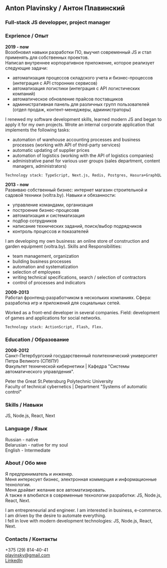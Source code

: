## Anton Plavinsky / Антон Плавинский
### Full-stack JS developper, project manager
  
  
### Exprience / Опыт
**2019 - now**  
Возобновил навыки разработки ПО, выучил современный JS и стал применять для собственных проектов.  
Написал внутреннее корпоративное приложение, которое реализует следующие задачи:
- автоматизация процессов складского учета и бизнес-процессов (интеграция с API сторонних сервисов)
- автоматизация логистики (интеграция с API логистических компаний)
- автоматическое обновление прайсов поставщиков
- административная панель для различных групп пользователей (отдел продаж, контент-менеджеры, администраторы)

I renewed my software development skills, learned modern JS and began to apply it for my own projects.
Wrote an internal corporate application that implements the following tasks:
- automation of warehouse accounting processes and business processes (working with API of third-party services)
- automatic updating of supplier prices
- automation of logistics (working with the API of logistics companies)
- administrative panel for various user groups (sales department, content managers, administrators)

```Technology stack: TypeScript, Next.js, Redis, Postgres, Hasura+GraphQL```

**2013 - now**  
Развиваю собственный бизнес: интернет магазин строительной и садовой техники (voltra.by). Навыки и обязанности:  
- управление командами, организация
- построение бизнес-процесовв
- автоматизация и систематизация
- подбор сотрудников
- написание технических заданий, поиск/выбор подрядчиков
- контроль процессов и показателей

I am developing my own business: an online store of construction and garden equipment (voltra.by).
Skills and Responsibilities:
- team management, organization
- building business processes
- automation and systematization
- selection of employees
- writing technical specifications, search / selection of contractors
- control of processes and indicators


**2009-2013**  
Работал фронтенд-разработчиком в нескольких компаниях.
Сфера: разработка игр и приложений для социальных сетей.  

Worked as a front-end developer in several companies.
Field: development of games and applications for social networks.

```Technology stack: ActionScript, Flash, Flex.```

### Education / Образование
**2008-2012**  
Санкт-Петербургский государственный политехнический университет Петра Великого (СПбПУ)  
Факультет технической кибернетики | Кафедра "Системы автоматического управлдения".  
  
Peter the Great St.Petersburg Polytechnic University  
Faculty of technical cybernetics | Department "Systems of automatic control"  

### Skills / Навыки
JS, Node.js, React, Next

### Language / Язык
Russian - native  
Belarusian - native for my soul  
English - Intermediate  

### About / Обо мне
Я предприниматель и инженер.  
Меня интересует бизнес, электронная коммерция и информационные технологии.  
Меня драйвит желание все автоматизировать.  
А также я влюбился в современные технологии разработки: JS, Node.js, React, Next.  
  
I am entrepreneurial and engineer. I am interested in business, e-commerce.  
I am driven by the desire to automate everything.  
I fell in love with modern development technologies: JS, Node.js, React, Next. 

### Contacts / Контакты
+375 (29) 814-40-41  
plavinsky@gmail.com  
[LinkedIn](https://www.linkedin.com/in/anton-plavinsky-147ab41b/)

